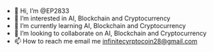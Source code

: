 - 👋 Hi, I’m @EP2833
- 👀 I’m interested in AI, Blockchain and Cryptocurrency 
- 🌱 I’m currently learning AI, Blockchain and Cryptocurrency 
- 💞️ I’m looking to collaborate on AI, Blockchain and Cryptocurrency 
- 📫 How to reach me email me infinitecyrptocoin28@gmail.com

<!---
EP2833/EP2833 is a ✨ special ✨ repository because its `README.md` (this file) appears on your GitHub profile.
You can click the Preview link to take a look at your changes.
--->
